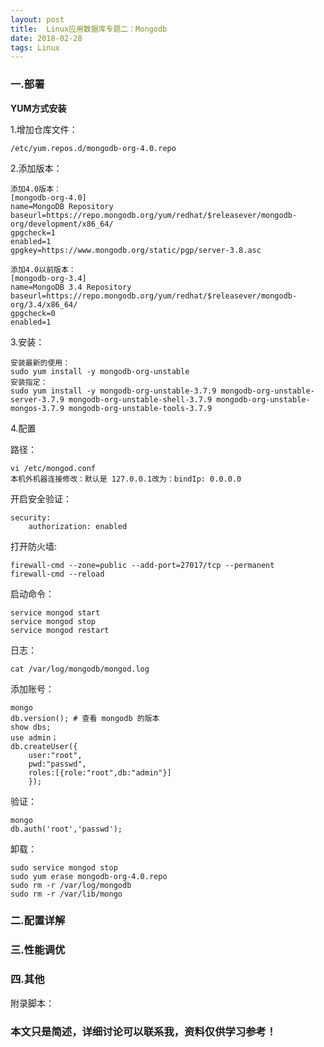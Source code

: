 ```yaml
---
layout: post
title:  Linux应用数据库专题二：Mongodb
date: 2018-02-28
tags: Linux
---
```



### 一.部署
**YUM方式安装**

1.增加仓库文件：

```
/etc/yum.repos.d/mongodb-org-4.0.repo 
```

2.添加版本：

```
添加4.0版本：
[mongodb-org-4.0]
name=MongoDB Repository
baseurl=https://repo.mongodb.org/yum/redhat/$releasever/mongodb-org/development/x86_64/
gpgcheck=1
enabled=1
gpgkey=https://www.mongodb.org/static/pgp/server-3.8.asc

添加4.0以前版本：
[mongodb-org-3.4]
name=MongoDB 3.4 Repository
baseurl=https://repo.mongodb.org/yum/redhat/$releasever/mongodb-org/3.4/x86_64/
gpgcheck=0
enabled=1
```

3.安装：

```
安装最新的使用：
sudo yum install -y mongodb-org-unstable
安装指定：
sudo yum install -y mongodb-org-unstable-3.7.9 mongodb-org-unstable-server-3.7.9 mongodb-org-unstable-shell-3.7.9 mongodb-org-unstable-mongos-3.7.9 mongodb-org-unstable-tools-3.7.9
```

4.配置

路径：

```
vi /etc/mongod.conf
本机外机器连接修改：默认是 127.0.0.1改为：bindIp: 0.0.0.0
```

开启安全验证：

```
security:
    authorization: enabled
```

打开防火墙:
```
firewall-cmd --zone=public --add-port=27017/tcp --permanent
firewall-cmd --reload
```

启动命令：

```
service mongod start
service mongod stop
service mongod restart
```

日志：

```
cat /var/log/mongodb/mongod.log
```

添加账号：

```
mongo
db.version(); # 查看 mongodb 的版本
show dbs;
use admin；
db.createUser({
    user:"root",
    pwd:"passwd",
    roles:[{role:"root",db:"admin"}]
    });
```

验证：

```
mongo
db.auth('root','passwd');
```

卸载：

```
sudo service mongod stop
sudo yum erase mongodb-org-4.0.repo 
sudo rm -r /var/log/mongodb
sudo rm -r /var/lib/mongo
```

### 二.配置详解

### 三.性能调优

### 四.其他

附录脚本：




### 本文只是简述，详细讨论可以联系我，资料仅供学习参考！